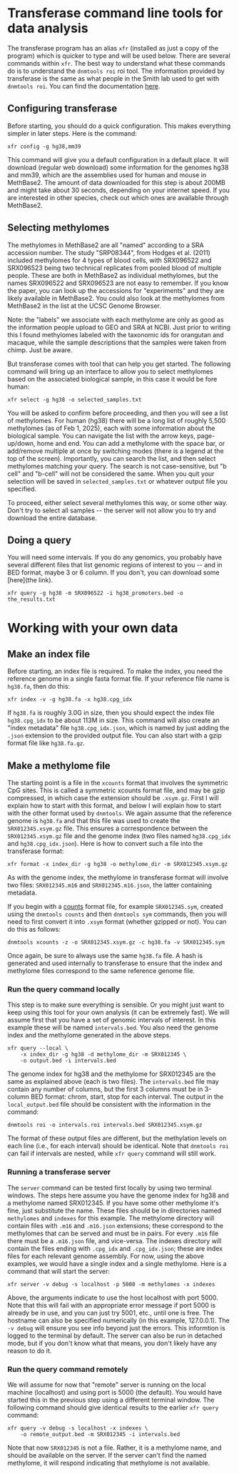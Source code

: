 # Transferase command line tools for data analysis

The transferase program has an alias `xfr` (installed as just a copy
of the program) which is quicker to type and will be used below. There
are several commands within `xfr`. The best way to understand what
these commands do is to understand the `dnmtools roi` roi tool. The
information provided by transferase is the same as what people in the
Smith lab used to get with `dnmtools roi`. You can find the
documentation
[here](https://dnmtools.readthedocs.io/en/latest/roi).

## Configuring transferase

Before starting, you should do a quick configuration. This makes
everything simpler in later steps. Here is the command:

```console
xfr config -g hg38,mm39
```

This command will give you a default configuration in a default
place. It will download (regular web download) some information for
the genomes hg38 and mm39, which are the assemblies used for human and
mouse in MethBase2. The amount of data downloaded for this step is
about 200MB and might take about 30 seconds, depending on your
internet speed. If you are interested in other species, check out
which ones are available through MethBase2.

## Selecting methylomes

The methylomes in MethBase2 are all "named" according to a SRA
accession number. The study "SRP08344", from Hodges et al. (2011)
included methylomes for 4 types of blood cells, with SRX096522 and
SRX096523 being two technical replicates from pooled blood of multiple
people. These are both in MethBase2 as individual methylomes, but the
names SRX096522 and SRX096523 are not easy to remember. If you know
the paper, you can look up the accessions for "experiments" and they
are likely available in MethBase2. You could also look at the
methylomes from MethBase2 in the list at the UCSC Genome Browser.

Note: the "labels" we associate with each methylome are only as good
as the information people upload to GEO and SRA at NCBI. Just prior to
writing this I found methylomes labeled with the taxonomic ids for
orangutan and macaque, while the sample descriptions that the samples
were taken from chimp. Just be aware.

But transferase comes with tool that can help you get started. The
following command will bring up an interface to allow you to select
methylomes based on the associated biological sample, in this case
it would be fore human:

```console
xfr select -g hg38 -o selected_samples.txt
```

You will be asked to confirm before proceeding, and then you will see
a list of methylomes. For human (hg38) there will be a long list of
roughly 5,500 methylomes (as of Feb 1, 2025), each with some
information about the biological sample. You can navigate the list
with the arrow keys, page-up/down, home and end. You can add a
methylome with the space bar, or add/remove multiple at once by
switching modes (there is a legend at the top of the
screen). Importantly, you can search the list, and then select
methylomes matching your query. The search is not case-sensitive, but
"b cell" and "b-cell" will not be considered the same. When you quit
your selection will be saved in `selected_samples.txt` or whatever
output file you specified.

To proceed, either select several methylomes this way, or some other
way. Don't try to select all samples -- the server will not allow you
to try and download the entire database.

## Doing a query

You will need some intervals. If you do any genomics, you probably
have several different files that list genomic regions of interest to
you -- and in BED format, maybe 3 or 6 column. If you don't, you can
download some [here](the link).

```console
xfr query -g hg38 -m SRX096522 -i hg38_promoters.bed -o the_results.txt
```

# Working with your own data

## Make an index file

Before starting, an index file is required. To make the index, you
need the reference genome in a single fasta format file. If your
reference file name is `hg38.fa`, then do this:
```console
xfr index -v -g hg38.fa -x hg38.cpg_idx
```

If `hg38.fa` is roughly 3.0G in size, then you should expect the index
file `hg38.cpg_idx` to be about 113M in size. This command will also
create an "index metadata" file `hg38.cpg_idx.json`, which is named by
just adding the `.json` extension to the provided output file. You can
also start with a gzip format file like `hg38.fa.gz`.

## Make a methylome file

The starting point is a file in the `xcounts` format that involves the
symmetric CpG sites. This is called a symmetric xcounts format file,
and may be gzip compressed, in which case the extension should be
`.xsym.gz`. First I will explain how to start with this format, and
below I will explain how to start with the other format used by
`dnmtools`. We again assume that the reference genome is `hg38.fa` and
that this file was used to create the `SRX012345.xsym.gz` file. This
ensures a correspondence between the `SRX012345.xsym.gz` file and the
genome index (two files named `hg38.cpg_idx` and `hg38.cpg_idx.json`).
Here is how to convert such a file into the transferase format:
```console
xfr format -x index_dir -g hg38 -o methylome_dir -m SRX012345.xsym.gz
```
As with the genome index, the methylome in transferase format will
involve two files: `SRX012345.m16` and `SRX012345.m16.json`, the
latter containing metadata.

If you begin with a
[counts](https://dnmtools.readthedocs.io/en/latest/counts) format
file, for example `SRX012345.sym`, created using the `dnmtools counts`
and then `dnmtools sym` commands, then you will need to first convert
it into `.xsym` format (whether gzipped or not). You can do this as
follows:
```console
dnmtools xcounts -z -o SRX012345.xsym.gz -c hg38.fa -v SRX012345.sym
```

Once again, be sure to always use the same `hg38.fa` file.  A hash is
generated and used internally to transferase to ensure that the index
and methylome files correspond to the same reference genome file.

### Run the query command locally

This step is to make sure everything is sensible. Or you might just
want to keep using this tool for your own analysis (it can be
extremely fast). We will assume first that you have a set of genomic
intervals of interest. In this example these will be named
`intervals.bed`. You also need the genome index and the methylome
generated in the above steps.
```console
xfr query --local \
    -x index_dir -g hg38 -d methylome_dir -m SRX012345 \
    -o output.bed -i intervals.bed
```

The genome index for hg38 and the methylome for SRX012345 are the same
as explained above (each is two files). The `intervals.bed` file may
contain any number of columns, but the first 3 columns must be in
3-column BED format: chrom, start, stop for each interval.  The output
in the `local_output.bed` file should be consistent with the
information in the command:
```console
dnmtools roi -o intervals.roi intervals.bed SRX012345.xsym.gz
```

The format of these output files are different, but the methylation
levels on each line (i.e., for each interval) should be identical.
Note that `dnmtools roi` can fail if intervals are nested, while
`xfr query` command will still work.

### Running a transferase server

The `server` command can be tested first locally by using two terminal
windows. The steps here assume you have the genome index for hg38 and
a methylome named SRX012345. If you have some other methylome it's
fine, just substitute the name. These files should be in directories
named `methylomes` and `indexes` for this example. The methylome
directory will contain files with `.m16` and `.m16.json` extensions;
these correspond to the methylomes that can be served and must be in
pairs. For every `.m16` file there must be a `.m16.json` file, and
vice-versa. The indexes directory will contain the files ending with
`.cpg_idx` and `.cpg_idx.json`; these are index files for each
relevant genome assembly. For now, using the above examples, we would
have a single index and a single methylome. Here is a command that
will start the server:

```console
xfr server -v debug -s localhost -p 5000 -m methylomes -x indexes
```

Above, the arguments indicate to use the host localhost with
port 5000. Note that this will fail with an appropriate error message
if port 5000 is already be in use, and you can just try 5001, etc.,
until one is free. The hostname can also be specified numerically (in
this example, 127.0.0.1). The `-v debug` will ensure you see info
beyond just the errors. This informtion is logged to the terminal by
default. The server can also be run in detached mode, but if you don't
know what that means, you don't likely have any reason to do it.

### Run the query command remotely

We will assume for now that "remote" server is running on the local
machine (localhost) and using port is 5000 (the default). You would
have started this in the previous step using a different terminal
window. The following command should give identical results to the
earlier `xfr query` command:

```console
xfr query -v debug -s localhost -x indexes \
    -o remote_output.bed -m SRX012345 -i intervals.bed
```

Note that now `SRX012345` is not a file. Rather, it is a methylome
name, and should be available on the server. If the server can't find
the named methylome, it will respond indicating that methylome is not
available.
